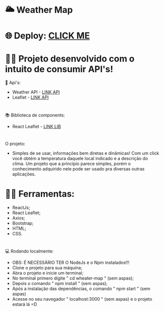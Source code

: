 # 🌥 Weather Map
# 🌐 Deploy: [CLICK ME](https://weather-map-seven.vercel.app)
# 🐱‍👤 Projeto desenvolvido com o intuito de consumir API's!
🤵 Api's:
- Weather API - [LINK API](https://documenter.getpostman.com/view/11074732/TzJpizur)
- Leaflet - [LINK API](https://leafletjs.com)

#

📚 Biblioteca de components:
- React Leaflet - [LINK LIB](https://react-leaflet.js.org)

#

O projeto:

- Simples de se usar, informações bem diretas e dinâmicas! Com um click você obtém a temperatura daquele local indicado e a descrição do clima. Um projeto que a princípio parece simples, porém o conhecimento adquirido nele pode ser usado pra diversas outras aplicações.

#

# 👨‍💻 Ferramentas:
- ReactJs;
- React Leaflet;
- Axios;
- Bootstrap;
- HTML;
- CSS.

#

💻 Rodando localmente:

- OBS: É NECESSÁRIO TER O NodeJs e o Npm instalados!!!
- Clone o projeto para sua máquina;
- Abra o projeto e inicie um terminal;
- No terminal primero digite " cd wheater-map " (sem aspas);
- Depois o comando " npm install " (sem aspas);
- Após a instalação das dependências, o comando " npm start " (sem aspas)
- Acesse no seu navegador " localhost:3000 " (sem aspas) e o projeto estará lá =D
